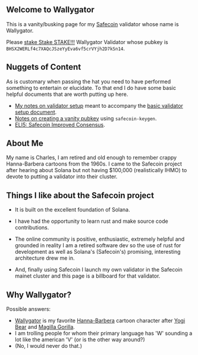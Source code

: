 ## Welcome to Wallygator

This is a vanity/busking page for my [Safecoin](https://safecoin.org) validator whose name is Wallygator.  

Please [stake Stake STAKE!!!](https://stake.safecoin.org/#/) Wallygator Validator whose pubkey is `BHSX2WERLf4c7XAQcJSzeYyEva6vf5crVYjh2D7kSn14`.

## Nuggets of Content
As is customary when passing the hat you need to have performed something to entertain or elucidate.  To that end I do have some basic helpful documents that are worth putting up here.

* [My notes on validator setup](Accounts.md) meant to accompany the [basic validator setup document](https://safecoin.org/validator-set-up-instructions/).
* [Notes on creating a vanity pubkey](Vanity.md) using `safecoin-keygen`.
* [ELI5: Safecoin Improved Consensus](Consensus.md).

## About Me
My name is Charles, I am retired and old enough to remember crappy Hanna-Barbera cartoons from the 1960s. I came to the Safecoin project after hearing about Solana but not having $100,000 (realistically IHMO) to devote to putting a validator into their cluster. 

## Things I like about the Safecoin project

- It is built on the excellent foundation of Solana.

- I have had the opportunity to learn rust and make source code contributions.

- The online community is positive, enthusiastic, extremely helpful and grounded in reality
I am a retired software dev so the use of rust for development as well as Solana's (Safecoin's) promising, interesting architecture drew me in.  

- And, finally using Safecoin I launch my own validator in the Safecoin mainet cluster and this page is a billboard for that validator.

## Why Wallygator?
Possible answers:
* [Wallygator](https://en.wikipedia.org/wiki/Wally_Gator) is my favorite [Hanna-Barbera](https://en.wikipedia.org/wiki/Hanna-Barbera) cartoon character after [Yogi Bear](https://en.wikipedia.org/wiki/Yogi_Bear) and [Magilla Gorilla](https://en.wikipedia.org/wiki/Magilla_Gorilla).
* I am trolling people for whom their primary language has 'W' sounding a lot like the american 'V' (or is the other way around?)
* (No, I would never do that.)

